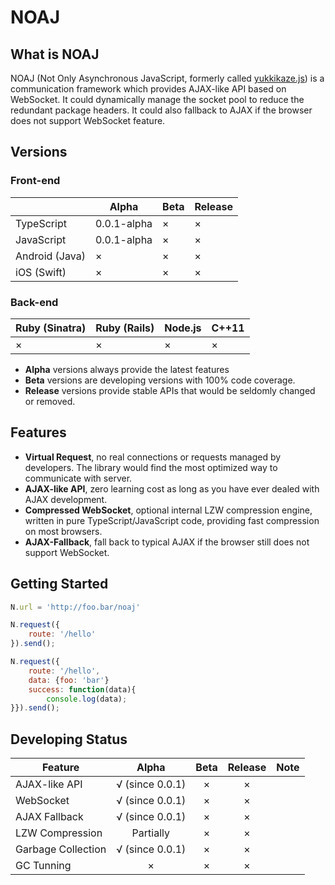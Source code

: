 # NOAJ

## What is NOAJ
NOAJ (Not Only Asynchronous JavaScript, formerly called [yukkikaze.js](https://github.com/dsh0416/yukkikaze.js)) is a communication framework which provides AJAX-like API based on WebSocket. It could dynamically manage the socket pool to reduce the redundant package headers. It could also fallback to AJAX if the browser does not support WebSocket feature.

## Versions

### Front-end

|                | Alpha       | Beta | Release |
| -------------- | ----------- | ---- | ------- |
| TypeScript     | 0.0.1-alpha | ×    | ×       |
| JavaScript     | 0.0.1-alpha | ×    | ×       |
| Android (Java) | ×           | ×    | ×       |
| iOS (Swift)    | ×           | ×    | ×       |

### Back-end

| Ruby (Sinatra) | Ruby (Rails) | Node.js | C++11 |
| -------------- | ------------ | ------- | ----- |
| ×              | ×            | ×       | ×     |

* **Alpha** versions always provide the latest features
* **Beta** versions are developing versions with 100% code coverage.
* **Release** versions provide stable APIs that would be seldomly changed or removed.

## Features

- **Virtual Request**, no real connections or requests managed by developers. The library would find the most optimized way to communicate with server.
- **AJAX-like API**, zero learning cost as long as you have ever dealed with AJAX development.
- **Compressed WebSocket**, optional internal LZW compression engine, written in pure TypeScript/JavaScript code, providing fast compression on most browsers.
- **AJAX-Fallback**, fall back to typical AJAX if the browser still does not support WebSocket.

## Getting Started

```javascript
N.url = 'http://foo.bar/noaj'

N.request({
    route: '/hello'
}).send();

N.request({
    route: '/hello',
    data: {foo: 'bar'}
    success: function(data){
        console.log(data);
}}).send();
```

## Developing Status

| Feature            |      Alpha      | Beta | Release | Note |
| ------------------ | :-------------: | :--: | :-----: | ---: |
| AJAX-like API      | √ (since 0.0.1) |  ×   |    ×    |      |
| WebSocket          | √ (since 0.0.1) |  ×   |    ×    |      |
| AJAX Fallback      | √ (since 0.0.1) |  ×   |    ×    |      |
| LZW Compression    |    Partially    |  ×   |    ×    |      |
| Garbage Collection | √ (since 0.0.1) |  ×   |    ×    |      |
| GC Tunning         |        ×        |  ×   |    ×    |      |

